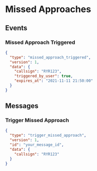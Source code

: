 # Missed Approaches

## Events

### Missed Approach Triggered

```JSON
{
  "type": "missed_approach_triggered",
  "version": 1,
  "data": {
    "callsign": "RYR123",
    "triggered_by_user": true,
    "expires_at": "2021-11-11 21:50:00"
  }
}
```

## Messages

### Trigger Missed Approach

```JSON
{
  "type": "trigger_missed_approach",
  "version": 1,
  "id": "your_message_id",
  "data": {
    "callsign": "RYR123"
  }
}
```
